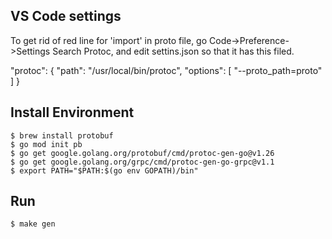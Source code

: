 
## VS Code settings
To get rid of red line for 'import' in proto file, go Code->Preference->Settings
Search Protoc, and edit settins.json so that it has this filed.

"protoc": {
    "path": "/usr/local/bin/protoc",
    "options": [
        "--proto_path=proto"
    ]
}

## Install Environment
```
$ brew install protobuf
$ go mod init pb
$ go get google.golang.org/protobuf/cmd/protoc-gen-go@v1.26
$ go get google.golang.org/grpc/cmd/protoc-gen-go-grpc@v1.1
$ export PATH="$PATH:$(go env GOPATH)/bin"
```

## Run
```
$ make gen
```
